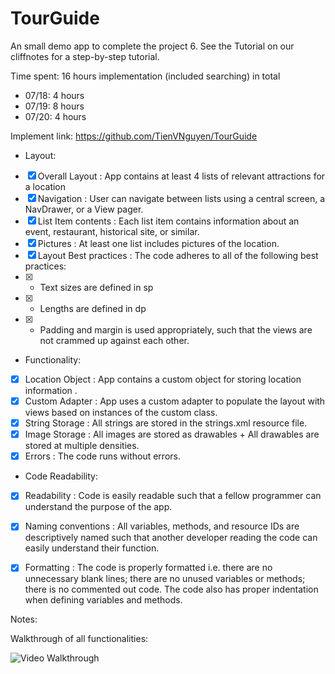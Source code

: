 # TourGuide
An small demo app to complete the project 6. See the Tutorial on our cliffnotes for a step-by-step tutorial.

Time spent: 16 hours implementation (included searching) in total
 - 07/18: 4 hours
 - 07/19: 8 hours
 - 07/20: 4 hours

Implement link: https://github.com/TienVNguyen/TourGuide

 - Layout:
 * [x] Overall Layout : App contains at least 4 lists of relevant attractions for a location
 * [x] Navigation : User can navigate between lists using a central screen, a NavDrawer, or a View pager.
 * [x] List Item contents : Each list item contains information about an event, restaurant, historical site, or similar.
 * [x] Pictures : At least one list includes pictures of the location.
 * [x] Layout Best practices : The code adheres to all of the following best practices:
 * [x]  + Text sizes are defined in sp
 * [x]  + Lengths are defined in dp
 * [x]  + Padding and margin is used appropriately, such that the views are not crammed up against each other.

 - Functionality:
 * [x] Location Object : App contains a custom object for storing location information .
 * [x] Custom Adapter : App uses a custom adapter to populate the layout with views based on instances of the custom class.
 * [x] String Storage : All strings are stored in the strings.xml resource file.
 * [x] Image Storage : All images are stored as drawables + All drawables are stored at multiple densities.
 * [x] Errors : The code runs without errors.

 - Code Readability:
 * [x] Readability : Code is easily readable such that a fellow programmer can understand the purpose of the app.
 * [x] Naming conventions : All variables, methods, and resource IDs are descriptively named such that another developer reading the code can easily understand their function.
 * [x] Formatting : The code is properly formatted i.e. there are no unnecessary blank lines; there are no unused variables or methods; there is no commented out code. The code also has proper indentation when defining variables and methods.
 

Notes:

Walkthrough of all functionalities:

![Video Walkthrough](tourGuide_project.gif)